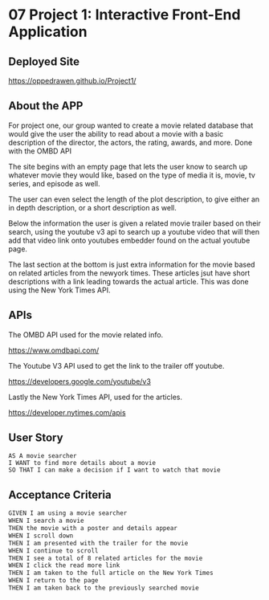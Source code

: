 # 07 Project 1: Interactive Front-End Application

## Deployed Site

https://oppedrawen.github.io/Project1/

## About the APP

For project one, our group wanted to create a movie related database that would give the user the ability to read about a movie with a basic description of the director, the actors, the rating, awards, and more. Done with the OMBD API

The site begins with an empty page that lets the user know to search up whatever movie they would like, based on the type of media it is, movie, tv series, and episode as well.

The user can even select the length of the plot description, to give either an in depth description, or a short description as well.

Below the information the user is given a related movie trailer based on their search, using the youtube v3 api to search up a youtube video that will then add that video link onto youtubes embedder found on the actual youtube page.

The last section at the bottom is just extra information for the movie based on related articles from the newyork times. These articles jsut have short descriptions with a link leading towards the actual article. This was done using the New York Times API.

## APIs

The OMBD API used for the movie related info.

https://www.omdbapi.com/

The Youtube V3 API used to get the link to the trailer off youtube.

https://developers.google.com/youtube/v3

Lastly the New York Times API, used for the articles.

https://developer.nytimes.com/apis


## User Story

```
AS A movie searcher
I WANT to find more details about a movie
SO THAT I can make a decision if I want to watch that movie
```

## Acceptance Criteria

```md
GIVEN I am using a movie searcher
WHEN I search a movie
THEN the movie with a poster and details appear
WHEN I scroll down
THEN I am presented with the trailer for the movie
WHEN I continue to scroll
THEN I see a total of 8 related articles for the movie
WHEN I click the read more link
THEN I am taken to the full article on the New York Times
WHEN I return to the page
THEN I am taken back to the previously searched movie 
```